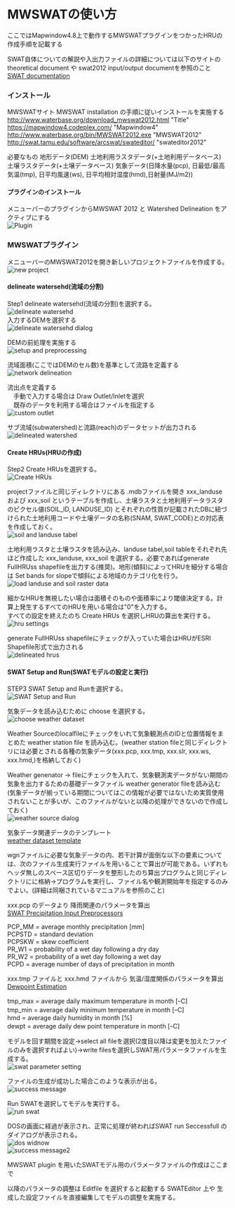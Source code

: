 # MWSWATの使い方
ここではMapwindow4.8上で動作するMWSWATプラグインをつかったHRUの作成手順を記載する

SWAT自体についての解説や入出力ファイルの詳細については以下のサイトのtheoretical document や swat2012 input/output documentを参照のこと  
[SWAT documentation](http://swat.tamu.edu/documentation/)  


### インストール
MWSWATサイト MWSWAT installation の手順に従いインストールを実施する  
http://www.waterbase.org/download_mwswat2012.html "Title"  
https://mapwindow4.codeplex.com/ "Mapwindow4"
http://www.waterbase.org/bin/MWSWAT2012.exe "MWSWAT2012"
http://swat.tamu.edu/software/arcswat/swateditor/ "swateditor2012"  

必要なもの
地形データ(DEM)
土地利用ラスタデータ(+土地利用データベース)
土壌ラスタデータ(+土壌データベース)
気象データ(日降水量(pcp), 日最低/最高気温(tmp), 日平均風速(ws), 日平均相対湿度(hmd),日射量(MJ/m2))

#### プラグインのインストール
メニューバーのプラグインからMWSWAT 2012 と Watershed Delineation
をアクティブにする  
 ![Plugin](./img/p01.png)  

### MWSWATプラグイン
メニューバーのMWSWAT2012を開き新しいプロジェクトファイルを作成する。  
![new project](./img/p02.png)  

#### delineate watersehd(流域の分割)
Step1  delineate watersehd(流域の分割)を選択する。  
![delineate watersehd](./img/p03.png)  
入力するDEMを選択する  
![delineate watersehd dialog](./img/p04.png)  

DEMの前処理を実施する  
![setup and preprocessing](./img/p05.png)  

流域面積(ここではDEMのセル数)を基準として流路を定義する  
![network delineation](./img/p06.png)  

流出点を定義する  
　手動で入力する場合は Draw Outlet/Inletを選択  
　既存のデータを利用する場合はファイルを指定する  
![custom outlet](./img/p07.png)  

サブ流域(subwatershed)と流路(reach)のデータセットが出力される  
![delineated watershed](./img/p08.png)  
#### Create HRUs(HRUの作成)
Step2  Create HRUsを選択する。  
![Create HRUs](./img/p09.png)  

projectファイルと同じディレクトリにある .mdbファイルを開き  xxx_landuse および xxx_soil というテーブルを作成し、土壌ラスタと土地利用データラスタのピクセル値(SOIL_ID, LANDUSE_ID)
とそれぞれの性質が記載されたDBに紐づけられた土地利用コードや土壌データの名称(SNAM, SWAT_CODE)との対応表を作成しておく。  
![soil and landuse tabel](./img/p10.png)  

土地利用ラスタと土壌ラスタを読み込み、landuse tabel,soil tableをそれぞれ先ほど作成した xxx_landuse, xxx_soil を選択する。必要であればgenerate FullHRUss shapefileを出力する(推奨)。地形(傾斜)によってHRUを細分する場合は Set bands for slopeで傾斜による地域のカテゴリ化を行う。  
![load landuse and soil raster data](./img/p11.png)  

細かなHRUを無視したい場合は面積そのものや面積率により閾値決定する。計算上発生するすべてのHRUを用いる場合は"0"を入力する。  
すべての設定を終えたのち Create HRUs を選択しHRUの算出を実行する。  
![hru settings](./img/p12.png)  

generate FullHRUss shapefileにチェックが入っていた場合はHRUがESRI Shapefile形式で出力される  
![delineated hrus](./img/p13.png)  

#### SWAT Setup and Run(SWATモデルの設定と実行)
STEP3 SWAT Setup and Runを選択する。  
![SWAT Setup and Run](./img/p14.png)  

気象データを読み込むために choose を選択する。  
![choose weather dataset](./img/p15.png)  

Weather Sourceのlocalfileにチェックをいれて気象観測点のIDと位置情報をまとめた weather station file を読み込む。(weather station fileと同じディレクトリには必要とされる各種の気象データ(xxx.pcp, xxx.tmp, xxx.slr, xxx.ws, xxx.hmd,)を格納しておく)    

Weather genenator → fileにチェックを入れて、気象観測実データがない期間の気象を出力するための基礎データファイル weather generator fileを読み込む(気象データが揃っている期間についてはこの情報が必要ではないため実質使用されないことが多いが、このファイルがないと以降の処理ができないので作成しておく)  
![weather source dialog](./img/p16.png)  

気象データ関連データのテンプレート  
[weather dataset template](./weather/)  

wgnファイルに必要な気象データの内、若干計算が面倒な以下の要素については、次のファイル生成実行ファイルを用いることで算出が可能である。いずれもヘッダ無しのスペース区切りデータを整形したのち算出プログラムと同じディレクトリにに格納→プログラムを実行し、ファイル名や観測開始年を指定するのみでよい。(詳細は同梱されているマニュアルを参照のこと)  

xxx.pcp のデータより 降雨関連のパラメータを算出  
[SWAT Precipitation Input Preprocessors](http://swat.tamu.edu/media/83108/pcpSTAT.zip)   

PCP_MM = average monthly precipitation [mm]  
PCPSTD = standard deviation  
PCPSKW = skew coefficient  
PR_W1  = probability of a wet day following a dry day  
PR_W2  = probability of a wet day following a wet day  
PCPD   = average number of days of precipitation in month  

xxx.tmp ファイルと xxx.hmd ファイルから 気温/湿度関係のパラメータを算出  
[Dewpoint Estimation](http://swat.tamu.edu/media/83105/dewpoint.zip)

tmp_max = average daily maximum temperature in month [ｰC]  
tmp_min = average daily minimum temperature in month [ｰC]  
hmd     = average daily humidity in month [%]  
dewpt   = average daily dew point temperature in month [ｰC]  

モデルを回す期間を設定→select all fileを選択(2度目以降は変更を加えたファイルのみを選択すればよい)→write filesを選択しSWAT用パラメータファイルを生成する。  
![swat parameter setting](./img/p17.png)  

ファイルの生成が成功した場合このような表示が出る。  
![success message](./img/p18.png)  

Run SWATを選択してモデルを実行する。  
![run swat](./img/p19.png)  

DOSの画面に経過が表示され、正常に処理が終わればSWAT run Seccessfull のダイアログが表示される。  
![dos widnow](./img/p20.png)  
![success message2](./img/p21.png)  

MWSWAT plugin を用いたSWATモデル用のパラメータファイルの作成はここまで  

以降のパラメータの調整は Editfile を選択すると起動する SWATEditor 上や 生成した設定ファイルを直接編集してモデルの調整を実施する。  

